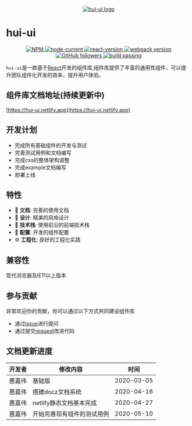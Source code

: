 <!-- 临时拿一个图标充数 -->

<p align="center"><a href="https://www.baidu.com"><img alt="hui-ui logo" src="https://ftp.bmp.ovh/imgs/2020/03/0de4eeb164d6fedb.jpg"/></a></p>
<p align="center"></p>

# hui-ui

<p align="center">

  <a href="https://github.com/hellojackhui/hui-ui" rel="nofollow" target="_blank">
    <img alt="NPM" src="https://img.shields.io/npm/l/hui-ui" />
  </a>

  <a href="https://nodejs.org/en/" rel="nofollow" target="_blank">
    <img alt="node-current" src="https://img.shields.io/node/v/v" />
  </a>

  <a href="https://github.com/facebook/react" rel="nofollow" target="_blank">
    <img alt="react-version" src="https://img.shields.io/badge/react-16.11.0-brightgreen" />
  </a>

  <a href="https://github.com/webpack/webpack" rel="nofollow" target="_blank">
    <img alt="webpack version" src="https://img.shields.io/badge/webpack-4.41.5-brightgreen" />
  </a>

  <a href="https://github.com/hellojackhui/hui-ui" rel="nofollow" target="_blank">
    <img alt="GitHub followers" src="https://img.shields.io/github/followers/hellojackhui?style=social" />
  </a>

  <a href="https://github.com/hellojackhui/hui-ui" rel="nofollow" target="_blank">
    <img alt="build passing" src="https://img.shields.io/badge/build-passing-brightgreen" />
  </a>
  

`hui-ui`是一款基于[React](https://reactjs.org/)开发的组件库,组件库提供了丰富的通用性组件，可以提升团队组件化开发的效率，提升用户体验。

## 组件库文档地址(持续更新中)

[https://hui-ui.netlify.app](https://hui-ui.netlify.app)

## 开发计划

- 完成所有基础组件的开发与测试
- 完善测试用例和文档编写
- 完成css的整体架构调整
- 完成example文档编写
- 部署上线

## 特性

- :book: **文档**: 完善的使用文档
- :art: **设计**: 精美的风格设计
- :rocket: **技术栈**: 使用前沿的前端技术栈
- :gem: **配置**:  开发的组件配置
- :gear: **工程化**: 良好的工程化实践

## 兼容性
现代浏览器及IE11以上版本

## 参与贡献
非常欢迎你的贡献，你可以通过以下方式共同建设组件库

- 通过[issue](https://github.com/hellojackhui/hui-ui/issues)进行提问
- 通过提交[request](https://github.com/hellojackhui/hui-ui/pulls)改进代码

## 文档更新进度

开发者|修改内容|时间
---|----|----
惠嘉伟|基础版|2020-03-05
惠嘉伟|搭建docz文档系统|2020-04-16
惠嘉伟|netlify静态文档基本完成|2020-04-27
惠嘉伟|开始完善现有组件的测试用例|2020-05-10
